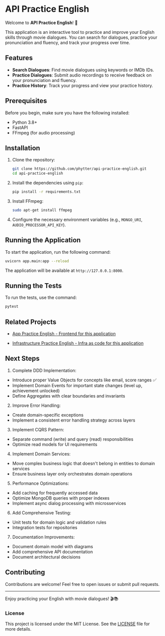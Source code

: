 # API Practice English

Welcome to **API Practice English**! 🎉

This application is an interactive tool to practice and improve your English skills through movie dialogues. You can search for dialogues, practice your pronunciation and fluency, and track your progress over time.

## Features

- **Search Dialogues**: Find movie dialogues using keywords or IMDb IDs.
- **Practice Dialogues**: Submit audio recordings to receive feedback on your pronunciation and fluency.
- **Practice History**: Track your progress and view your practice history.

## Prerequisites

Before you begin, make sure you have the following installed:

- Python 3.8+
- FastAPI
- FFmpeg (for audio processing)

## Installation

1. Clone the repository:

    ```bash
    git clone https://github.com/phytter/api-practice-english.git
    cd api-practice-english
    ```

2. Install the dependencies using `pip`:

    ```bash
    pip install -r requirements.txt
    ```

3. Install FFmpeg:

    ```bash
    sudo apt-get install ffmpeg
    ```

4. Configure the necessary environment variables (e.g., `MONGO_URI`, `AUDIO_PROCESSOR_API_KEY`).

## Running the Application

To start the application, run the following command:

```bash
uvicorn app.main:app --reload
```

The application will be available at `http://127.0.0.1:8000`.

## Running the Tests

To run the tests, use the command:

```bash
pytest
```

## Related Projects

- [App Practice English - Frontend for this application](https://github.com/phytter/app-practice-english)

- [Infrastructure Practice English - Infra as code for this application](https://github.com/phytter/infrastructure-practice-english)

## Next Steps

1. Complete DDD Implementation:
- Introduce proper Value Objects for concepts like email, score ranges ✅
- Implement Domain Events for important state changes (level up, achievement unlocked)
- Define Aggregates with clear boundaries and invariants
2. Improve Error Handling:
- Create domain-specific exceptions
- Implement a consistent error handling strategy across layers
3. Implement CQRS Pattern:
- Separate command (write) and query (read) responsibilities
- Optimize read models for UI requirements
4. Implement Domain Services:
- Move complex business logic that doesn't belong in entities to domain services
- Ensure business layer only orchestrates domain operations
5. Performance Optimizations:
- Add caching for frequently accessed data
- Optimize MongoDB queries with proper indexes
- Implement async dialog processing with microsservices
6. Add Comprehensive Testing:
- Unit tests for domain logic and validation rules
- Integration tests for repositories
7. Documentation Improvements:
- Document domain model with diagrams
- Add comprehensive API documentation
- Document architectural decisions

## Contributing

Contributions are welcome! Feel free to open issues or submit pull requests.

---

Enjoy practicing your English with movie dialogues! 🎬📚

### License

This project is licensed under the MIT License. See the [LICENSE](LICENSE) file for more details.